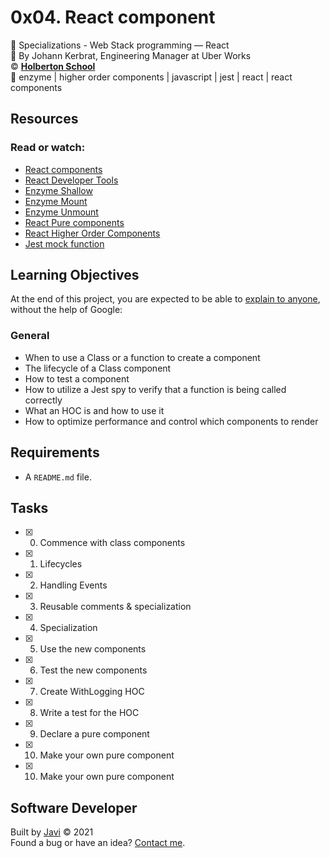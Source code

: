# 0x04. React component
:open_file_folder: Specializations - Web Stack programming ― React  
:bust_in_silhouette: By Johann Kerbrat, Engineering Manager at Uber Works  
:copyright: **[Holberton School](https://www.holbertonschool.com/)**  
:bookmark: enzyme | higher order components | javascript | jest | react | react components

## Resources
### Read or watch:
* [React components](https://reactjs.org/docs/react-component.html)
* [React Developer Tools](https://chrome.google.com/webstore/detail/react-developer-tools/fmkadmapgofadopljbjfkapdkoienihi)
* [Enzyme Shallow](https://enzymejs.github.io/enzyme/docs/api/shallow.html)
* [Enzyme Mount](https://enzymejs.github.io/enzyme/docs/api/ReactWrapper/mount.html)
* [Enzyme Unmount](https://enzymejs.github.io/enzyme/docs/api/ReactWrapper/unmount.html)
* [React Pure components](https://reactjs.org/docs/react-api.html#reactpurecomponent)
* [React Higher Order Components](https://reactjs.org/docs/higher-order-components.html)
* [Jest mock function](https://jestjs.io/docs/en/jest-object#mock-functions)

## Learning Objectives
At the end of this project, you are expected to be able to [explain to anyone](https://fs.blog/2012/04/feynman-technique/), without the help of Google:
### General
* When to use a Class or a function to create a component
* The lifecycle of a Class component
* How to test a component
* How to utilize a Jest spy to verify that a function is being called correctly
* What an HOC is and how to use it
* How to optimize performance and control which components to render

## Requirements
* A ```README.md``` file.

## Tasks
* [x] 0. Commence with class components
* [x] 1. Lifecycles
* [x] 2. Handling Events
* [x] 3. Reusable comments & specialization
* [x] 4. Specialization
* [x] 5. Use the new components
* [x] 6. Test the new components
* [x] 7. Create WithLogging HOC
* [x] 8. Write a test for the HOC
* [x] 9. Declare a pure component
* [x] 10. Make your own pure component
* [x] 10. Make your own pure component

## Software Developer
Built by [Javi](https://github.com/javi0b01) :copyright: 2021  
Found a bug or have an idea? [Contact me](https://www.linkedin.com/in/javi0b01/).
